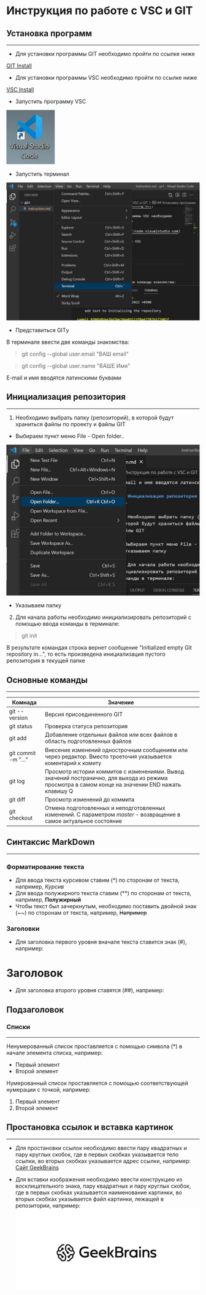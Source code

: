 # Инструкция по работе с VSC и GIT

## Установка программ
---

* Для установки программы GIT необходимо пройти по ссылке ниже

[GIT Install](https://git-scm.com/book/en/v2/Getting-Started-Installing-Git)

* Для установки программы VSC необходимо пройти по ссылке ниже

[VSC Install](https://code.visualstudio.com)

* Запустить программу VSC

![значок](Clipboard03.jpg)

* Запустить терминал

![скрин](Clipboard02.jpg)

* Представиться GITу

В терминале ввести две команды знакомства:

> git config --global user.email "ВАШ email"

> git config --global user.name "ВАШЕ Имя"

E-mail и имя вводятся латинскими буквами

## Инициализация репозитория
---

1. Необходимо выбрать папку (репозиторий), в которой будут храниться файлы по проекту и файлы GIT

* Выбираем пункт меню File -  Open folder..

![скрин](Clipboard04.jpg)

* Указываем папку

2. Для начала работы необходимо инициализировать репозиторий с помощью ввода команды в терминале:

>git init

В результате командая строка вернет сообщение "Initialized empty Git repository in...", то есть произведена инициализация пустого репозитория в текущей папке

## Основные команды
---

| Комнада | Значение |
| ------ | ------ |
| git --version | Версия присоединенного GIT |
| git status | Проверка статуса репозитория |
| git add | Добавление отдельных файлов или всех файлов в область подготовленных файлов
| git commit -m "..." | Внесение изменений однострочным сообщением или через редактор. Вместо троеточия указывается коментарий к комиту|
| git log | Просмотр истории коммитов с изменениями. Вывод значений постранично, для выхода из режима просмотра в самом конце на значении END нажать клавишу Q |
| git diff | Просмотр изменений до коммита |
| git checkout | Отмена подготовленных и неподготовленных изменений. С параметром *master* - возвращение в самое актуальное состояние |

## Синтаксис MarkDown
---

### Форматирование текста

* Для ввода текста курсивом ставим (*) по сторонам от текста, например, *Курсив*
* Для ввода полужирного текста ставим (**) по сторонам от текста, например, **Полужирный**
* Чтобы текст был зачеркнутым, необходимо поставить двойной знак (~~) по сторонам от текста, например, ~~Например~~

### Заголовки

* Для заголовка первого уровня вначале текста ставится знак (#), например:
# Заголовок
* Для заголовка второго уровня ставятся (##), например:
## Подзаголовок

### Списки
---

Ненумерованный список проставляется с помощью символа (*) в начале элемента списка, например:
* Первый элемент
* Второй элемент

Нумерованный список проставляется с помощью соответствующей нумерации с точкой, например:
1. Первый элемент
2. Второй элемент

## Простановка ссылок и вставка картинок
---

* Для простановки ссылок необходимо ввести пару квадратных и пару круглых скобок, где в первых скобках указывается тело ссылки, во вторых скобках указывается адрес ссылки, например:
[Сайт GeekBrains](https://gb.ru)

* Для вставки изображения необходимо ввести конструкцию из восклицательного знака, пару квадратных и пару круглых скобок, где в первых скобках указывается наименование картинки, во вторых скобках указывается файл картинки, лежащей в репозитории, например:
![GeekBrains](gb.png)
